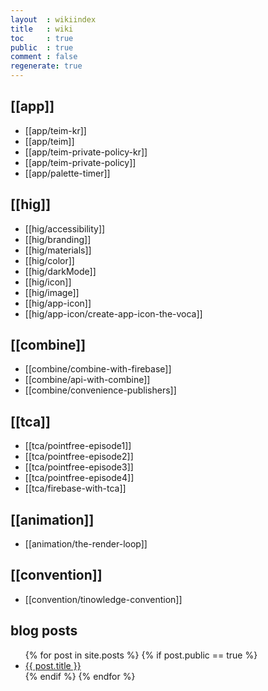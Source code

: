 ```yaml
---
layout  : wikiindex
title   : wiki
toc     : true
public  : true
comment : false
regenerate: true
---
```

## [[app]]

* [[app/teim-kr]]
* [[app/teim]]
* [[app/teim-private-policy-kr]]
* [[app/teim-private-policy]]
* [[app/palette-timer]]

## [[hig]]

* [[hig/accessibility]]
* [[hig/branding]]
* [[hig/materials]]
* [[hig/color]]
* [[hig/darkMode]]
* [[hig/icon]]
* [[hig/image]]
* [[hig/app-icon]]
* [[hig/app-icon/create-app-icon-the-voca]]

## [[combine]]

* [[combine/combine-with-firebase]]
* [[combine/api-with-combine]]
* [[combine/convenience-publishers]]

## [[tca]]

* [[tca/pointfree-episode1]]
* [[tca/pointfree-episode2]]
* [[tca/pointfree-episode3]]
* [[tca/pointfree-episode4]]
* [[tca/firebase-with-tca]]


## [[animation]]

* [[animation/the-render-loop]]

## [[convention]]

* [[convention/tinowledge-convention]]

## blog posts
<div>
    <ul>
{% for post in site.posts %}
    {% if post.public == true %}
        <li>
            <a class="post-link" href="{{ post.url | prepend: site.baseurl }}">
                {{ post.title }}
            </a>
        </li>
    {% endif %}
{% endfor %}
    </ul>
</div>

